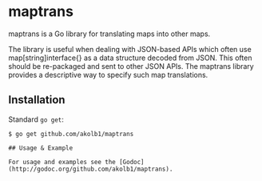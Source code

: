 # maptrans

maptrans is a Go library for translating maps into other maps. 

The library is useful when dealing with JSON-based APIs which often use 
map[string]interface{} as a data structure decoded from JSON. This often 
should be re-packaged and sent to other JSON APIs. The maptrans library 
provides a descriptive way to specify such map translations.

## Installation

Standard `go get`:

```
$ go get github.com/akolb1/maptrans

## Usage & Example

For usage and examples see the [Godoc](http://godoc.org/github.com/akolb1/maptrans).
